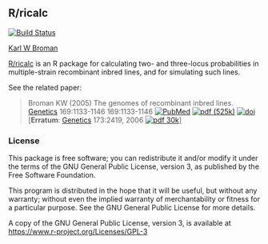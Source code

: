 ## R/ricalc

[![Build Status](https://travis-ci.org/kbroman/ricalc.svg?branch=master)](https://travis-ci.org/kbroman/ricalc)

[Karl W Broman](https://kbroman.org)

[R/ricalc](https://github.com/kbroman/ricalc) is an R package for
calculating two- and three-locus probabilities in multiple-strain
recombinant inbred lines, and for simulating such lines.

See the related paper:

> Broman KW (2005) The genomes of recombinant inbred lines.
> [Genetics](http://www.genetics.org/) 169:1133-1146
> 169:1133-1146
> [![PubMed](https://kbroman.org/pages/icons16/pubmed-icon.png)](https://www.ncbi.nlm.nih.gov/pubmed/15545647)
> [![pdf (525k)](https://kbroman.org/pages/icons16/pdf-icon.png)](http://www.genetics.org/content/genetics/169/2/1133.full.pdf)
> [![doi](https://kbroman.org/pages/icons16/doi-icon.png)](https://doi.org/10.1534/genetics.104.035212)
> [**Erratum**: [Genetics](http://www.genetics.org) 173:2419, 2006
> [![pdf 30k](https://kbroman.org/pages/icons16/pdf-icon.png)](http://www.genetics.org/content/genetics/173/4/2419.full.pdf)\]


### License

This package is free software; you can redistribute it and/or modify it
under the terms of the GNU General Public License, version 3, as
published by the Free Software Foundation.

This program is distributed in the hope that it will be useful, but
without any warranty; without even the implied warranty of
merchantability or fitness for a particular purpose.  See the GNU
General Public License for more details.

A copy of the GNU General Public License, version 3, is available at
<https://www.r-project.org/Licenses/GPL-3>
